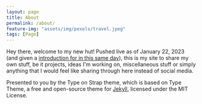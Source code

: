 ```yaml
---
layout: page
title: About
permalink: /about/
feature-img: "assets/img/pexels/travel.jpeg"
tags: [Page]
---
```


Hey there, welcome to my new hut! Pushed live as of January 22, 2023 (and given a [introduction for in this same day](http://127.0.0.1:4000/website/2023/01/22/introduction-to-new-site.html)), this is my site to share my own stuff, be it projects, ideas I'm working on, miscellaneous stuff or simply anything that I would feel like sharing through here instead of social media.

Presented to you by the Type on Strap theme, which is based on Type Theme, a free and open-source theme for [Jekyll](http://jekyllrb.com/), licensed under the MIT License.
